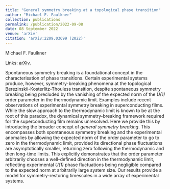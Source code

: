 ```yaml
---
title: "General symmetry breaking at a topological phase transition"
author: "Michael F. Faulkner"
collection: publications
permalink: /publication/2022-09-08
date: 08 September 2022
venue: 'arXiv'
citation: 'arXiv:2209.03699 (2022)'
---
```


Michael F. Faulkner

Links: [arXiv](https://arxiv.org/abs/2209.03699).

Spontaneous symmetry breaking is a foundational concept in the characterisation of phase transitions.  Certain experimental systems produce, however, symmetry-breaking phenomena at the topological Berezinskii-Kosterlitz-Thouless transition, despite spontaneous symmetry breaking being precluded by the vanishing of the expected norm of the *U(1)* order parameter in the thermodynamic limit.  Examples include recent observations of experimental symmetry breaking in superconducting films. While the slow approach to the thermodynamic limit is known to be at the root of this paradox, the dynamical symmetry-breaking framework required for the superconducting film remains unresolved.  Here we provide this by introducing the broader concept of *general symmetry breaking*.  This encompasses both spontaneous symmetry breaking and the experimental anomalies by allowing the expected norm of the order parameter to go to zero in the thermodynamic limit, provided its directional phase fluctuations are asymptotically smaller, returning zero following the thermodynamic and then long-time limits.  This explicitly demonstrates that the order parameter arbitrarily chooses a well-defined direction in the thermodynamic limit, reflecting experimental *U(1)* phase fluctuations being negligible compared to the expected norm at arbitrarily large system size. Our results provide a model for symmetry-restoring timescales in a wide array of experimental systems.
